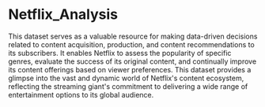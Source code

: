 # Netflix_Analysis
This dataset serves as a valuable resource for making data-driven decisions related to content acquisition, production, and content recommendations to its subscribers. It enables Netflix to assess the popularity of specific genres, evaluate the success of its original content, and continually improve its content offerings based on viewer preferences.
This dataset provides a glimpse into the vast and dynamic world of Netflix's content ecosystem, reflecting the streaming giant's commitment to delivering a wide range of entertainment options to its global audience.
